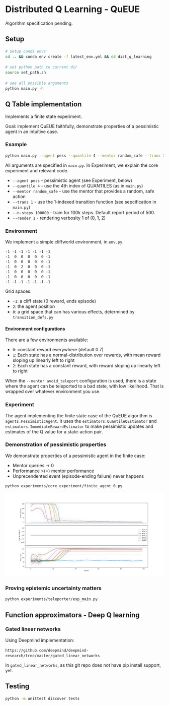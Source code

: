 # Distributed Q Learning - QuEUE

Algorithm specification pending.

## Setup

```bash
# Setup conda envs
cd .. && conda env create -f latest_env.yml && cd dist_q_learning

# set python path to current dir
source set_path.sh

# see all possible arguments
python main.py -h
```

## Q Table implementation

Implements a finite state experiment.

Goal: implement QuEUE faithfully, demonstrate properties of a pessimistic agent in an intuitive case.

### Example

```bash
python main.py --agent pess --quantile 4 --mentor random_safe --trans 1 --n-steps 100000 --render 1
```
All arguments are specified in `main.py`. In Experiment, we explain the core experiment and relevant code.

- `--agent pess` - pessimistic agent (see Experiment, below)
- `--quantile 4` - use the 4th index of QUANTILES (as in `main.py`)
- `--mentor random_safe` - use the mentor that provides a random, safe action
- `--trans 1` - use the 1-indexed transition function (see sepcification in `main.py`)
- `--n-steps 100000` - train for 100k steps. Default report period of 500.
- `--render 1` - rendering verbosity 1 of (0, 1, 2)

### Environment

We implement a simple cliffworld environment, in `env.py`.
```
-1 -1 -1 -1 -1 -1 -1
-1  0  0  0  0  0 -1
-1  0  0  0  0  0 -1
-1  0  2  0  0  0 -1
-1  0  0  0  0  0 -1
-1  0  0  0  0  0 -1
-1 -1 -1 -1 -1 -1 -1
```
Grid spaces:
- `-1`: a cliff state (0 reward, ends episode)
- `2`: the agent position
- `0`: a grid space that can has various effects, determined by `transition_defs.py`

#### Environment configurations

There are a few environments available:

- `0`: constant reward everywhere (default 0.7)
- `1`: Each state has a normal-distribution over rewards, with mean reward sloping up linearly left to right
- `2`: Each state has a constant reward, with reward sloping up linearly left to right

When the `--mentor avoid_teleport` configuration is used, there is a state where the agent can be teleported to a bad state, with low likelihood. That is wrapped over whatever environment you use.

### Experiment

The agent implementing the finite state case of the QuEUE algorithm is `agents.PessimisticAgent`. It uses the `estimators.QuantileQEstimator` and `estimators.ImmediateRewardEstimator` to make pessimistic updates and estimates of the Q value for a state-action pair.

### Demonstration of pessimistic properties

We demonstrate properties of a pessimistic agent in the finite case:

- Mentor queries -> 0
- Performance >(=) mentor performance
- Unprecendented event (episode-ending failure) never happens

```bash
python experiments/core_experiment/finite_agent_0.py
```

![Experimental results](experiments/core_experiment/saved_results/Bigger_agent_pess_trans_2_n_100_steps_200_mentor_random_safe_earlystop_0_init_zero_True.png "Experimental results for a pessimistic agent")

### Proving epistemic uncertainty matters

```bash
python experiments/teleporter/exp_main.py
```

## Function approximators - Deep Q learning

### Gated linear networks

Using Deepmind implementation:

`https://github.com/deepmind/deepmind-research/tree/master/gated_linear_networks`

In `gated_linear_networks`, as this git repo does not have pip install support, yet.

## Testing

```bash
python -m unittest discover tests
```
